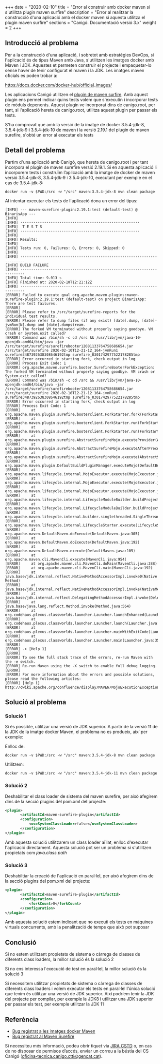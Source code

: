 +++
date        = "2020-02-10"
title       = "Error al construir amb docker maven si s'utilitza plugin maven surfire"
description = "Error al realitzar la construcció d'una aplicació amb el docker maven si aquesta utilitza el plugin maven surfire"
sections    = "Canigó. Documentació versió 3.x"
weight      = 2
+++

## Introducció al problema

Per a la construcció d'una aplicació, i sobretot amb estratègies DevOps, si l'aplicació és de tipus Maven amb Java, s'utilitzen les imatges docker amb Maven i JDK. Aquestes et permeten construir el projecte i empaquetar-lo sense haver de tenir configurat el maven i la JDK. Les imatges maven oficials es poden trobar a:

https://docs.docker.com/docker-hub/official_images/

Les aplicacions Canigó utilitzen el [plugin de maven surfire](http://maven.apache.org/surefire/maven-surefire-plugin/). Amb aquest plugin ens permet indicar quins tests volem que s'executin i incorporar tests de mòduls depenents. Aquest plugin ve incorporat dins de canigo.root, per tant, si l'aplicació hereta de canigo.root, utilitza aquest plugin per passar els tests.

S'ha comprovat que amb la versió de la imatge de docker 3.5.4-jdk-8, 3.5.4-jdk-9 i 3.5.4-jdk-10 de maven i la versió 2.19.1 del plugin de maven surefire, s'obté un error al executar els tests


## Detall del problema

Partim d'una aplicació amb Canigó, que hereta de canigo.root i per tant incorpora el plugin de maven surefire versió 2.19.1. Si en aquesta aplicació li incorporem tests i construïm l’aplicació amb la imatge de docker de maven versió 3.5.4-jdk-8, 3.5.4-jdk-9 i 3.5.4-jdk-10, executant per exemple en el cas de 3.5.4-jdk-8:

 ```
 docker run -v $PWD:/src -w "/src" maven:3.5.4-jdk-8 mvn clean package
 ```

Al intentar executar els tests de l'aplicació dona un error del tipus:
 
 ```
[INFO] --- maven-surefire-plugin:2.19.1:test (default-test) @ BinarisApp ---
[INFO] 
[INFO] -------------------------------------------------------
[INFO]  T E S T S
[INFO] -------------------------------------------------------
[INFO] 
[INFO] Results:
[INFO] 
[INFO] Tests run: 0, Failures: 0, Errors: 0, Skipped: 0
[INFO] 
[INFO] ------------------------------------------------------------------------
[INFO] BUILD FAILURE
[INFO] ------------------------------------------------------------------------
[INFO] Total time: 9.013 s
[INFO] Finished at: 2020-02-10T12:21:12Z
[INFO] ------------------------------------------------------------------------
[ERROR] Failed to execute goal org.apache.maven.plugins:maven-surefire-plugin:2.19.1:test (default-test) on project BinarisApp: There are test failures.
[ERROR] 
[ERROR] Please refer to /src/target/surefire-reports for the individual test results.
[ERROR] Please refer to dump files (if any exist) [date].dump, [date]-jvmRun[N].dump and [date].dumpstream.
[ERROR] The forked VM terminated without properly saying goodbye. VM crash or System.exit called?
[ERROR] Command was /bin/sh -c cd /src && /usr/lib/jvm/java-10-openjdk-amd64/bin/java -jar /src/target/surefire/surefirebooter12081133764758686654.jar /src/target/surefire 2020-02-10T12-21-12_164-jvmRun1 surefire3487392638308646192tmp surefire_0301742977522178285tmp
[ERROR] Error occurred in starting fork, check output in log
[ERROR] Process Exit Code: 1
[ERROR] org.apache.maven.surefire.booter.SurefireBooterForkException: The forked VM terminated without properly saying goodbye. VM crash or System.exit called?
[ERROR] Command was /bin/sh -c cd /src && /usr/lib/jvm/java-10-openjdk-amd64/bin/java -jar /src/target/surefire/surefirebooter12081133764758686654.jar /src/target/surefire 2020-02-10T12-21-12_164-jvmRun1 surefire3487392638308646192tmp surefire_0301742977522178285tmp
[ERROR] Error occurred in starting fork, check output in log
[ERROR] Process Exit Code: 1
[ERROR] 	at org.apache.maven.plugin.surefire.booterclient.ForkStarter.fork(ForkStarter.java:669)
[ERROR] 	at org.apache.maven.plugin.surefire.booterclient.ForkStarter.run(ForkStarter.java:282)
[ERROR] 	at org.apache.maven.plugin.surefire.booterclient.ForkStarter.run(ForkStarter.java:245)
[ERROR] 	at org.apache.maven.plugin.surefire.AbstractSurefireMojo.executeProvider(AbstractSurefireMojo.java:1183)
[ERROR] 	at org.apache.maven.plugin.surefire.AbstractSurefireMojo.executeAfterPreconditionsChecked(AbstractSurefireMojo.java:1011)
[ERROR] 	at org.apache.maven.plugin.surefire.AbstractSurefireMojo.execute(AbstractSurefireMojo.java:857)
[ERROR] 	at org.apache.maven.plugin.DefaultBuildPluginManager.executeMojo(DefaultBuildPluginManager.java:137)
[ERROR] 	at org.apache.maven.lifecycle.internal.MojoExecutor.execute(MojoExecutor.java:208)
[ERROR] 	at org.apache.maven.lifecycle.internal.MojoExecutor.execute(MojoExecutor.java:154)
[ERROR] 	at org.apache.maven.lifecycle.internal.MojoExecutor.execute(MojoExecutor.java:146)
[ERROR] 	at org.apache.maven.lifecycle.internal.LifecycleModuleBuilder.buildProject(LifecycleModuleBuilder.java:117)
[ERROR] 	at org.apache.maven.lifecycle.internal.LifecycleModuleBuilder.buildProject(LifecycleModuleBuilder.java:81)
[ERROR] 	at org.apache.maven.lifecycle.internal.builder.singlethreaded.SingleThreadedBuilder.build(SingleThreadedBuilder.java:56)
[ERROR] 	at org.apache.maven.lifecycle.internal.LifecycleStarter.execute(LifecycleStarter.java:128)
[ERROR] 	at org.apache.maven.DefaultMaven.doExecute(DefaultMaven.java:305)
[ERROR] 	at org.apache.maven.DefaultMaven.doExecute(DefaultMaven.java:192)
[ERROR] 	at org.apache.maven.DefaultMaven.execute(DefaultMaven.java:105)
[ERROR] 	at org.apache.maven.cli.MavenCli.execute(MavenCli.java:954)
[ERROR] 	at org.apache.maven.cli.MavenCli.doMain(MavenCli.java:288)
[ERROR] 	at org.apache.maven.cli.MavenCli.main(MavenCli.java:192)
[ERROR] 	at java.base/jdk.internal.reflect.NativeMethodAccessorImpl.invoke0(Native Method)
[ERROR] 	at java.base/jdk.internal.reflect.NativeMethodAccessorImpl.invoke(NativeMethodAccessorImpl.java:62)
[ERROR] 	at java.base/jdk.internal.reflect.DelegatingMethodAccessorImpl.invoke(DelegatingMethodAccessorImpl.java:43)
[ERROR] 	at java.base/java.lang.reflect.Method.invoke(Method.java:564)
[ERROR] 	at org.codehaus.plexus.classworlds.launcher.Launcher.launchEnhanced(Launcher.java:289)
[ERROR] 	at org.codehaus.plexus.classworlds.launcher.Launcher.launch(Launcher.java:229)
[ERROR] 	at org.codehaus.plexus.classworlds.launcher.Launcher.mainWithExitCode(Launcher.java:415)
[ERROR] 	at org.codehaus.plexus.classworlds.launcher.Launcher.main(Launcher.java:356)
[ERROR] 
[ERROR] -> [Help 1]
[ERROR] 
[ERROR] To see the full stack trace of the errors, re-run Maven with the -e switch.
[ERROR] Re-run Maven using the -X switch to enable full debug logging.
[ERROR] 
[ERROR] For more information about the errors and possible solutions, please read the following articles:
[ERROR] [Help 1] http://cwiki.apache.org/confluence/display/MAVEN/MojoExecutionException
 ```

## Solució al problema

### Solució 1 

Si és possible, utilitzar una versió de JDK superior. A partir de la versió 11 de la JDK de la imatge docker Maven, el problema no es produeix, així per exemple:

Enlloc de:
 ```
 docker run -v $PWD:/src -w "/src" maven:3.5.4-jdk-8 mvn clean package
 ```
 
Utilitzem:
 ```
 docker run -v $PWD:/src -w "/src" maven:3.5.4-jdk-11 mvn clean package
 ```

### Solució 2

Deshabilitar el class loader de sistema del maven surefire, per això afegirem dins de la secció plugins del pom.xml del projecte:

 ```xml
<plugin>
		<artifactId>maven-surefire-plugin</artifactId>
		<configuration>
			<useSystemClassLoader>false</useSystemClassLoader>
		</configuration>
</plugin>
```

Amb aquesta solució utilitzarem un class loader aïllat, enlloc d'executar l'aplicació directament. Aquesta solució pot ser un problema si s'utilitzen propietats com *java.class.path*

### Solució 3

Deshabiltiar la creació de l'aplicació en paral·lel, per això afegirem dins de la secció plugins del pom.xml del projecte:
 
 ```xml
<plugin>
		<artifactId>maven-surefire-plugin</artifactId>
		<configuration>
			<forkCount>0</forkCount>
		</configuration>
</plugin>
```

Amb aquesta solució estem indicant que no executi els tests en màquines virtuals concurrents, amb la penalització de temps que això pot suposar

## Conclusió

Si no estem utilitzant propietats de sistema o càrrega de classes de diferents class loaders, la millor solució és la solució 2

Si no ens interessa l'execució de test en paral·lel, la millor solució és la solució 3

Si necessitem utilitzar propietats de sistema o càrrega de classes de diferents class loaders i volem executar els tests en paral·lel l'única solució que tenim és utilitzar una versió de JDK superior. Així podríem tenir la JDK del projecte per compilar, per exemple la JDK8 i utilitzar una JDK superior per passar els test, per exemple utilitzar la JDK 11

## Referència

- [Bug registrat a les imatges docker Maven](https://github.com/carlossg/docker-maven/issues/90)
- [Bug registrat al Maven Surefire](https://issues.apache.org/jira/browse/SUREFIRE-1588)

Si necessiteu més informació, podeu obrir tiquet via [JIRA CSTD](https://cstd.ctti.gencat.cat/jiracstd/projects/CAN) o, en cas de no disposar de permisos d’accés, enviar un correu a la bústia del CS Canigó (oficina-tecnica.canigo.ctti@gencat.cat).
